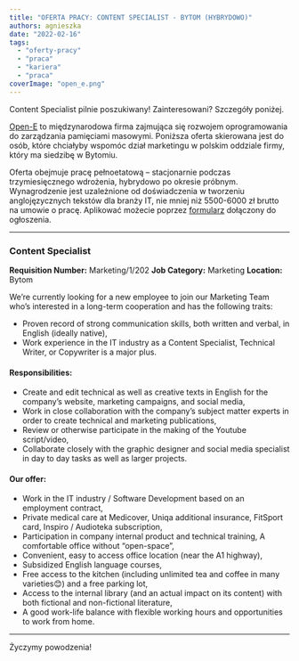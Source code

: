 ```yaml
---
title: "OFERTA PRACY: CONTENT SPECIALIST - BYTOM (HYBRYDOWO)"
authors: agnieszka
date: "2022-02-16"
tags:
  - "oferty-pracy"
  - "praca"
  - "kariera"
  - "praca"
coverImage: "open_e.png"
---
```


Content Specialist pilnie poszukiwany! Zainteresowani? Szczegóły poniżej.

[Open-E](https://www.open-e.com/) to międzynarodowa firma zajmująca się rozwojem
oprogramowania do zarządzania pamięciami masowymi. Poniższa oferta skierowana
jest do osób, które chciałyby wspomóc dział marketingu w polskim oddziale firmy,
który ma siedzibę w Bytomiu.

Oferta obejmuje pracę pełnoetatową – stacjonarnie podczas trzymiesięcznego
wdrożenia, hybrydowo po okresie próbnym. Wynagrodzenie jest uzależnione od
doświadczenia w tworzeniu anglojęzycznych tekstów dla branży IT, nie mniej niż
5500-6000 zł brutto na umowie o pracę. Aplikować możecie poprzez
[formularz](https://www.open-e.com/about-us/careers/poland/content-specialist/)
dołączony do ogłoszenia.

---

### Content Specialist

**Requisition Number:** Marketing/1/202 **Job Category:** Marketing
**Location:** Bytom

We’re currently looking for a new employee to join our Marketing Team who’s
interested in a long-term cooperation and has the following traits:

- Proven record of strong communication skills, both written and verbal, in
  English (ideally native),
- Work experience in the IT industry as a Content Specialist, Technical Writer,
  or Copywriter is a major plus.

#### Responsibilities:

- Create and edit technical as well as creative texts in English for the
  company’s website, marketing campaigns, and social media,
- Work in close collaboration with the company’s subject matter experts in order
  to create technical and marketing publications,
- Review or otherwise participate in the making of the Youtube script/video,
- Collaborate closely with the graphic designer and social media specialist in
  day to day tasks as well as larger projects.

#### Our offer:

- Work in the IT industry / Software Development based on an employment
  contract,
- Private medical care at Medicover, Uniqa additional insurance, FitSport card,
  Inspiro / Audioteka subscription,
- Participation in company internal product and technical training, A
  comfortable office without “open-space”,
- Convenient, easy to access office location (near the A1 highway),
- Subsidized English language courses,
- Free access to the kitchen (including unlimited tea and coffee in many
  varieties😊) and a free parking lot,
- Access to the internal library (and an actual impact on its content) with both
  fictional and non-fictional literature,
- A good work-life balance with flexible working hours and opportunities to work
  from home.

---

Życzymy powodzenia!
